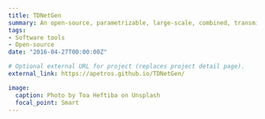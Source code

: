 ```yaml
---
title: TDNetGen
summary: An open-source, parametrizable, large-scale, combined, transmission and distribution test system
tags:
- Software tools
- Open-source
date: "2016-04-27T00:00:00Z"

# Optional external URL for project (replaces project detail page).
external_link: https://apetros.github.io/TDNetGen/

image:
  caption: Photo by Toa Heftiba on Unsplash
  focal_point: Smart
---
```

